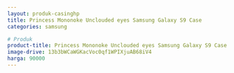 ```yaml
---
layout: produk-casinghp
title: Princess Mononoke Unclouded eyes Samsung Galaxy S9 Case
categories: samsung

# Produk
product-title: Princess Mononoke Unclouded eyes Samsung Galaxy S9 Case
image-drive: 13b3bWCaWGKacVoc0qf1WPIXjuAB68iV4
harga: 90000
---
```

